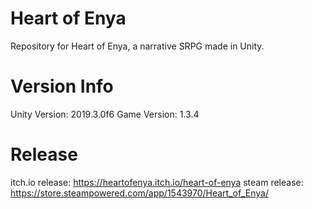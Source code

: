 # Heart of Enya
Repository for Heart of Enya, a narrative SRPG made in Unity.

# Version Info
Unity Version: 2019.3.0f6
Game Version: 1.3.4

# Release
itch.io release: https://heartofenya.itch.io/heart-of-enya
steam release: https://store.steampowered.com/app/1543970/Heart_of_Enya/
